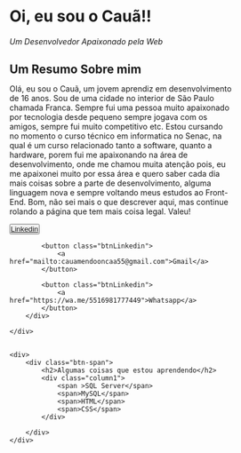 
<!---
cMendoncaaa/cMendoncaaa is a ✨ special ✨ repository because its `README.md` (this file) appears on your GitHub profile.
You can click the Preview link to take a look at your changes.
--->
<!DOCTYPE html>
<html lang="pt-br">

<head>
    <meta charset="UTF-8">
    <link rel="stylesheet" href="style.css">
    <link rel="icon" type="image/x-icon" href="Favicon.io">
    <title>Cauã Mendonça | Desenvolvedor Front-End</title>
  <style>
    *{
    margin: 0 ;
    padding: 0;
    box-sizing: border-box;
}

body,head{
    font-family: sans-serif;
}


h1{
    text-align: center;
    color:#fbfdfd;
    font-size: 56px;
    font-family: sans-serif;
    



}


.sobreMim h2{
    text-align: center;
    color: white;
    background-color: #121212;
    height: 100%;
    font-family:sans-serif ;
    padding-top: 40px;
    padding-bottom: 30px;


}

div:nth-of-type(2){
    background-color:#121212 ;
    padding-bottom: 30px;


}

h6{
    text-align: center;
    color: white;
    font-size: small;
    padding-top: 50px;
    font-family: sans-serif;
}

p{
    background-color: #121212;
    color: white;
    width: 500px;
    margin: 0 auto;
    font-family: sans-serif;
    font-size: 13px;
    word-wrap: break-word;
    word-break: break-all;
    
    
}

.btnMenu{
    margin: 30px auto;
    width: 70%; 
    display: flex;
    justify-content: center;
    
}

.btnMenu button{
    margin: 0 15px;
    padding: 7px;
    border-radius: 5px;
    background-color: #ffffff1a;
    border: none;
    color: white;
    cursor: pointer;
    border: 2px solid gray;
    box-shadow: 0px 0px 5px white;
}

.container{
    background-image: url(/Imagens/site..webp);
    background-size: cover;
    background-repeat: no-repeat;
    height: 500px;
    max-width: 1900px;
    padding-top: 200px;
    margin: 0 auto;
    font-size: 10px ;
}

.btnMenu a{
    font-style: normal;
    text-decoration: none;
    font: white;
}

.btnMenu a:visited{
    color: white;
}

.btnMenu a:link{
    color: white;
}

.btn-span{
    text-align: center;
    color: white;
    margin:0;
    background-color: #121212;
    width: 100%;
    padding: 10px 0;
   
}

.column1 span{
    padding: 10px 20px ;
    border: 1px solid gray;
    margin: 0 auto;
    border-radius: 5px;
    box-shadow: 0px 0px 5px white;
    margin: 13px;
    font-size: 13px;
    cursor: pointer;
    background-color: #ffffff1a;

    


}

.column1{
    margin-top: 40px;
    padding: 0 20px;
    
    
}




  </style>
</head>

<body>
    <div class="container">
        <div class="resumo">
            <h1 class="titleh1">Oi, eu sou o Cauã!! </h1>
            <h6> Um Desenvolvedor Apaixonado pela Web</h6>
        </div>
    </div>
    <div class="sobreMim">
        <h2>Um Resumo Sobre mim</h2>
        <p>Olá, eu sou o Cauã, um jovem aprendiz em desenvolvimento de 16 anos. Sou de uma cidade no interior de São
            Paulo chamada Franca. Sempre fui uma pessoa muito apaixonado por tecnologia desde pequeno sempre jogava com
            os amigos, sempre fui muito competitivo etc. Estou cursando no momento o curso técnico em informatica no
            Senac, na qual é um curso relacionado tanto a software, quanto a hardware, porem fui me apaixonando na área
            de desenvolvimento, onde me chamou muita atenção pois, eu me apaixonei muito por essa área e quero saber
            cada dia mais coisas sobre a parte de desenvolvimento, alguma linguagem nova e sempre voltando meus estudos
            ao Front-End. Bom, não sei mais o que descrever aqui, mas continue rolando a página que tem mais coisa
            legal. Valeu!
            </p>
        <div class="btnMenu">
            <button class="btnLinkedin">
                <a target="_blank" href="https://linkedin.com/in/cauã-mendonça">Linkedin</a>
            </button>

            <button class="btnLinkedin">
                <a href="mailto:cauamendooncaa55@gmail.com">Gmail</a>
            </button>

            <button class="btnLinkedin">
                <a href="https://wa.me/5516981777449">Whatsapp</a>
            </button>
        </div>

    </div>


    <div>
        <div class="btn-span">
            <h2>Algumas coisas que estou aprendendo</h2>
            <div class="column1">
                <span >SQL Server</span>
                <span>MySQL</span>
                <span>HTML</span>
                <span>CSS</span>
            </div>

        </div>
    </div>

